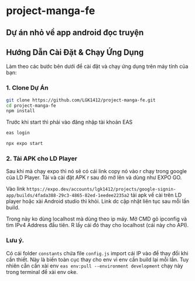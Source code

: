 # project-manga-fe

Dự án nhỏ về app android đọc truyện
---

## Hướng Dẫn Cài Đặt & Chạy Ứng Dụng

Làm theo các bước bên dưới để cài đặt và chạy ứng dụng trên máy tính của bạn:

### 1. Clone Dự Án

```bash
git clone https://github.com/LGK1412/project-manga-fe.git 
cd project-manga-fe
npm install
```

Trước khi start thì phải vào đăng nhập tài khoản EAS
```bash
eas login
```

```bash
npx expo start
```

### 2. Tải APK cho LD Player

Sau khi mà chạy expo thì nó sẽ có cái link copy nó vào r chạy trong google của LD Player. Tải và cài đặt APK r sau đó mở lên và dùng như EXPO GO.

Vào link `https://expo.dev/accounts/lgk1412/projects/google-signin-app/builds/4fada388-29c3-4865-82ed-1eedee2235a2` tải apk về cài trên LD player hoặc xài Android studio thì khỏi. Link dc cập nhật liên tục sau mỗi lần build.

Trong này ko dùng localhost mà dùng theo ip máy. Mở CMD gõ ipconfig và tìm IPv4 Address đầu tiên. R lấy cái đó thay cho localhost (cái này cho API).

### Lưu ý.

Có cái folder `constants` chứa file `config.js` import cái IP vào để thay đổi khi cần thiết. Này là biến toàn cục thay cho env vì env cần build lại mỗi lần. Tuy nhiên cẫn cần xài env `eas env:pull --environment development` chạy này trong terminal để xài env oke.
